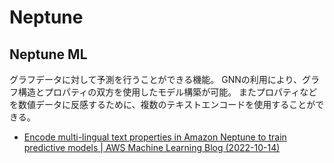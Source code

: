 # Neptune

## Neptune ML

グラフデータに対して予測を行うことができる機能。
GNNの利用により、グラフ構造とプロパティの双方を使用したモデル構築が可能。
またプロパティなどを数値データに反感するために、複数のテキストエンコードを使用することができる。
- [Encode multi-lingual text properties in Amazon Neptune to train predictive models | AWS Machine Learning Blog (2022-10-14)](https://aws.amazon.com/jp/blogs/machine-learning/encode-multi-lingual-text-properties-in-amazon-neptune-to-train-predictive-models/)
